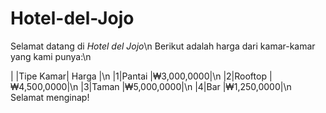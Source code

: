 # Hotel-del-Jojo
Selamat datang di *Hotel del Jojo*\n
Berikut adalah harga dari kamar-kamar yang kami punya:\n

| |Tipe Kamar|  Harga    |\n
|1|Pantai    |₩3,000,0000|\n
|2|Rooftop   |₩4,500,0000|\n
|3|Taman     |₩5,000,0000|\n
|4|Bar       |₩1,250,0000|\n
Selamat menginap!